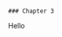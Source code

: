                                                                                                              ### Chapter 3 

Hello 
